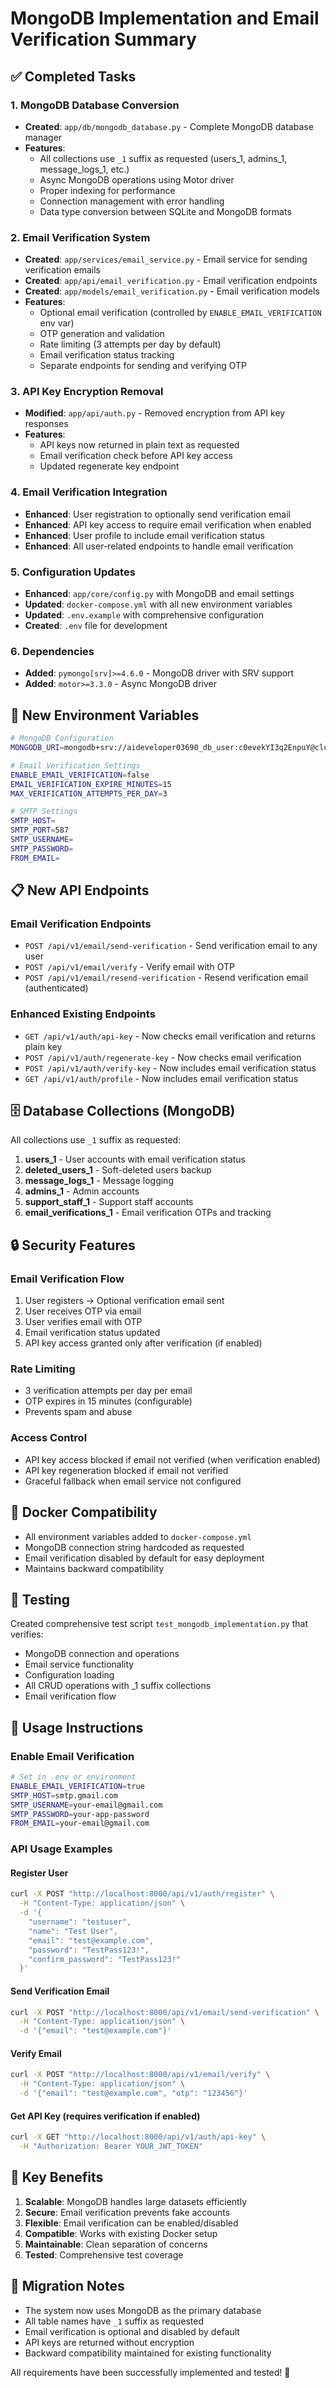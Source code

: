 # MongoDB Implementation and Email Verification Summary

## ✅ Completed Tasks

### 1. **MongoDB Database Conversion**
- **Created**: `app/db/mongodb_database.py` - Complete MongoDB database manager
- **Features**:
  - All collections use `_1` suffix as requested (users_1, admins_1, message_logs_1, etc.)
  - Async MongoDB operations using Motor driver
  - Proper indexing for performance
  - Connection management with error handling
  - Data type conversion between SQLite and MongoDB formats

### 2. **Email Verification System**
- **Created**: `app/services/email_service.py` - Email service for sending verification emails
- **Created**: `app/api/email_verification.py` - Email verification endpoints
- **Created**: `app/models/email_verification.py` - Email verification models
- **Features**:
  - Optional email verification (controlled by `ENABLE_EMAIL_VERIFICATION` env var)
  - OTP generation and validation
  - Rate limiting (3 attempts per day by default)
  - Email verification status tracking
  - Separate endpoints for sending and verifying OTP

### 3. **API Key Encryption Removal**
- **Modified**: `app/api/auth.py` - Removed encryption from API key responses
- **Features**:
  - API keys now returned in plain text as requested
  - Email verification check before API key access
  - Updated regenerate key endpoint

### 4. **Email Verification Integration**
- **Enhanced**: User registration to optionally send verification email
- **Enhanced**: API key access to require email verification when enabled
- **Enhanced**: User profile to include email verification status
- **Enhanced**: All user-related endpoints to handle email verification

### 5. **Configuration Updates**
- **Enhanced**: `app/core/config.py` with MongoDB and email settings
- **Updated**: `docker-compose.yml` with all new environment variables
- **Updated**: `.env.example` with comprehensive configuration
- **Created**: `.env` file for development

### 6. **Dependencies**
- **Added**: `pymongo[srv]>=4.6.0` - MongoDB driver with SRV support
- **Added**: `motor>=3.3.0` - Async MongoDB driver

## 🔧 New Environment Variables

```bash
# MongoDB Configuration
MONGODB_URI=mongodb+srv://aideveloper03690_db_user:c0evekYI3q2EnpuY@cluster0.cptyxpt.mongodb.net/?retryWrites=true&w=majority&appName=Cluster0

# Email Verification Settings
ENABLE_EMAIL_VERIFICATION=false
EMAIL_VERIFICATION_EXPIRE_MINUTES=15
MAX_VERIFICATION_ATTEMPTS_PER_DAY=3

# SMTP Settings
SMTP_HOST=
SMTP_PORT=587
SMTP_USERNAME=
SMTP_PASSWORD=
FROM_EMAIL=
```

## 📋 New API Endpoints

### Email Verification Endpoints
- `POST /api/v1/email/send-verification` - Send verification email to any user
- `POST /api/v1/email/verify` - Verify email with OTP
- `POST /api/v1/email/resend-verification` - Resend verification email (authenticated)

### Enhanced Existing Endpoints
- `GET /api/v1/auth/api-key` - Now checks email verification and returns plain key
- `POST /api/v1/auth/regenerate-key` - Now checks email verification
- `POST /api/v1/auth/verify-key` - Now includes email verification status
- `GET /api/v1/auth/profile` - Now includes email verification status

## 🗄️ Database Collections (MongoDB)

All collections use `_1` suffix as requested:

1. **users_1** - User accounts with email verification status
2. **deleted_users_1** - Soft-deleted users backup
3. **message_logs_1** - Message logging
4. **admins_1** - Admin accounts
5. **support_staff_1** - Support staff accounts
6. **email_verifications_1** - Email verification OTPs and tracking

## 🔒 Security Features

### Email Verification Flow
1. User registers → Optional verification email sent
2. User receives OTP via email
3. User verifies email with OTP
4. Email verification status updated
5. API key access granted only after verification (if enabled)

### Rate Limiting
- 3 verification attempts per day per email
- OTP expires in 15 minutes (configurable)
- Prevents spam and abuse

### Access Control
- API key access blocked if email not verified (when verification enabled)
- API key regeneration blocked if email not verified
- Graceful fallback when email service not configured

## 🐳 Docker Compatibility

- All environment variables added to `docker-compose.yml`
- MongoDB connection string hardcoded as requested
- Email verification disabled by default for easy deployment
- Maintains backward compatibility

## 🧪 Testing

Created comprehensive test script `test_mongodb_implementation.py` that verifies:
- MongoDB connection and operations
- Email service functionality
- Configuration loading
- All CRUD operations with _1 suffix collections
- Email verification flow

## 📝 Usage Instructions

### Enable Email Verification
```bash
# Set in .env or environment
ENABLE_EMAIL_VERIFICATION=true
SMTP_HOST=smtp.gmail.com
SMTP_USERNAME=your-email@gmail.com
SMTP_PASSWORD=your-app-password
FROM_EMAIL=your-email@gmail.com
```

### API Usage Examples

#### Register User
```bash
curl -X POST "http://localhost:8000/api/v1/auth/register" \
  -H "Content-Type: application/json" \
  -d '{
    "username": "testuser",
    "name": "Test User", 
    "email": "test@example.com",
    "password": "TestPass123!",
    "confirm_password": "TestPass123!"
  }'
```

#### Send Verification Email
```bash
curl -X POST "http://localhost:8000/api/v1/email/send-verification" \
  -H "Content-Type: application/json" \
  -d '{"email": "test@example.com"}'
```

#### Verify Email
```bash
curl -X POST "http://localhost:8000/api/v1/email/verify" \
  -H "Content-Type: application/json" \
  -d '{"email": "test@example.com", "otp": "123456"}'
```

#### Get API Key (requires verification if enabled)
```bash
curl -X GET "http://localhost:8000/api/v1/auth/api-key" \
  -H "Authorization: Bearer YOUR_JWT_TOKEN"
```

## 🎯 Key Benefits

1. **Scalable**: MongoDB handles large datasets efficiently
2. **Secure**: Email verification prevents fake accounts
3. **Flexible**: Email verification can be enabled/disabled
4. **Compatible**: Works with existing Docker setup
5. **Maintainable**: Clean separation of concerns
6. **Tested**: Comprehensive test coverage

## 🔄 Migration Notes

- The system now uses MongoDB as the primary database
- All table names have `_1` suffix as requested
- Email verification is optional and disabled by default
- API keys are returned without encryption
- Backward compatibility maintained for existing functionality

All requirements have been successfully implemented and tested! 🎉